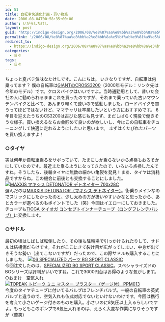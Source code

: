```yaml
---
id: 51
title: 自転車快適化計画・買い物篇
date: 2006-08-04T00:58:35+00:00
author: いがらしたけし
layout: post
guid: 'http://indigo-design.org/2006/08/%e8%87%aa%e8%bb%a2%e8%bb%8a%e5%bf%ab%e9%81%a9%e5%8c%96%e8%a8%88%e7%94%bb%e3%83%bb%e8%b2%b7%e3%81%84%e7%89%a9%e7%af%87/'
permalink: '/2006/08/%e8%87%aa%e8%bb%a2%e8%bb%8a%e5%bf%ab%e9%81%a9%e5%8c%96%e8%a8%88%e7%94%bb%e3%83%bb%e8%b2%b7%e3%81%84%e7%89%a9%e7%af%87/'
redirect_to:
  - https://indigo-design.org/2006/08/%e8%87%aa%e8%bb%a2%e8%bb%8a%e5%bf%ab%e9%81%a9%e5%8c%96%e8%a8%88%e7%94%bb%e3%83%bb%e8%b2%b7%e3%81%84%e7%89%a9%e7%af%87/
categories:
  - 日々
tags:
  - 日々
---
```

ちょっと夏バテ気味なたけしです。こんにちは。
いきなりですが、自転車は何乗ってます？
僕の自転車は<a href="http://pt.afl.rakuten.co.jp/c/03292a0e.fbb861c4/?url=http://item.rakuten.co.jp/ride-on/06gnt043/" target="_blank">GIANTのCROSS3200</a>（2000年モデル：リンク先は今年のモデル）です。クロスバイクはいいですよ。当時通勤用として、昔いた会社の人に勧められるままこれを買ったのですが、それまで乗っていた古いマウンテンバイクと比べて、あんまり軽くて速いので感動しました。ロードバイクを買うってほどではないけど、ママチャリは卒業したいという方におすすめです。
6年目を迎えたうちのCS3200は古びた感じも見せず、まだしばらく現役で働きそうな様子。買い換えるならお金貯めて良いのが欲しいし、今はこの自転車をチューニングして快適に走れるようにしたいと思います。
まずはくたびれたパーツを買い換えますよ！

<!--more-->
<h3>○タイヤ</h3>
実は何年か自転車乗るをサボっていて、たまにしか乗らないから点検もおろそかにしていたのです。最近また乗るようになってきたので、いろいろ点検したんですね。そうしたら、後輪タイヤに無数の細かい亀裂を発見！まあ、タイヤは消耗品ですからね。この機会に前後とも交換することにしました。
<a href="http://pt.afl.rakuten.co.jp/c/03292a0e.fbb861c4/?url=http://item.rakuten.co.jp/ride-on/maxxis052/" target="_blank"><img src="http://thumbnail.image.rakuten.co.jp/@0_gold/ride-on/cabinet/maxxis052.jpg?_ex=128x128" border="0" alt="MAXXIS マキシス DETONATOR デトネイター 700x28C" /></a><br />
選んだのは<a href="http://pt.afl.rakuten.co.jp/c/03292a0e.fbb861c4/?url=http://item.rakuten.co.jp/ride-on/maxxis052/" target="_blank">MAXXIS DETONATOR（マキシス デトネイター）</a>。街乗りメインなのでスリックにしたかったのと、少し太めの方が扱いやすいかなと思ったから、あとカラーが選べるのもポイントでした（笑）今回はイエローにしておきました。チューブも<a href="http://pt.afl.rakuten.co.jp/c/0329347b.2e7705bd/?url=http://item.rakuten.co.jp/qbei/marui-tit057/" target="_blank">TIOGA タイオガ コンセプトインナーチューブ（ロングフレンチバルブ）</a>に交換します。
<h3>○サドル</h3>
最初の頃はしばしば転倒したり、その後も駐輪場で引っかけられたりして、サドルは結構傷だらけです。それがここにきて裂け目が広がってしまい、中身が出てきそうな勢い（出てこないですが）だったので、この際サドルも購入することにしました。
<a href="http://pt.afl.rakuten.co.jp/c/03292a0e.fbb861c4/?url=http://item.rakuten.co.jp/ride-on/06spep013/" target="_blank"><img src="http://thumbnail.image.rakuten.co.jp/@0_mall/ride-on/cabinet/item01/06spep013.jpg?_ex=128x128" border="0" alt="06 SPECIALIZED パーツ BG SPORT CLASSIC" /></a><br />
今回注文したのは、<a href="http://pt.afl.rakuten.co.jp/c/03292a0e.fbb861c4/?url=http://item.rakuten.co.jp/ride-on/06spep013/" target="_blank">SPECIALIZED BG SPORT CLASSIC</a>。スペシャライズドのBGシリーズは評判がいいですね。これで3000円台はお得のような気がします。
○おまけ　空気入れ
<a href="http://pt.afl.rakuten.co.jp/c/03292a0e.fbb861c4/?url=http://item.rakuten.co.jp/ride-on/top0041/" target="_blank"><img src="http://thumbnail.image.rakuten.co.jp/@0_mall/ride-on/cabinet/top0041.jpg?_ex=128x128" border="0" alt="TOPEAK トピーク ミニ マスター ブラスター（ゲージ付） PPM013" /></a><br />
今度のタイヤチューブに付いてるバルブはフレンチバルブ。一般の自転車の英式バルブと違うので、空気入れも仏式対応でないといけないわけです。今回は携行を考えて小さいゲージ付きのものを購入。小さいのに8気圧以上入るらしいですよ。もっともこのポンプで8気圧入れるのは、えらく大変な作業になりそうですが（苦笑）